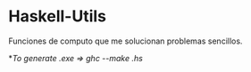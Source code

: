 # Haskell-Utils
Funciones de computo que me solucionan problemas sencillos.

**To generate .exe => ghc --make *.hs**